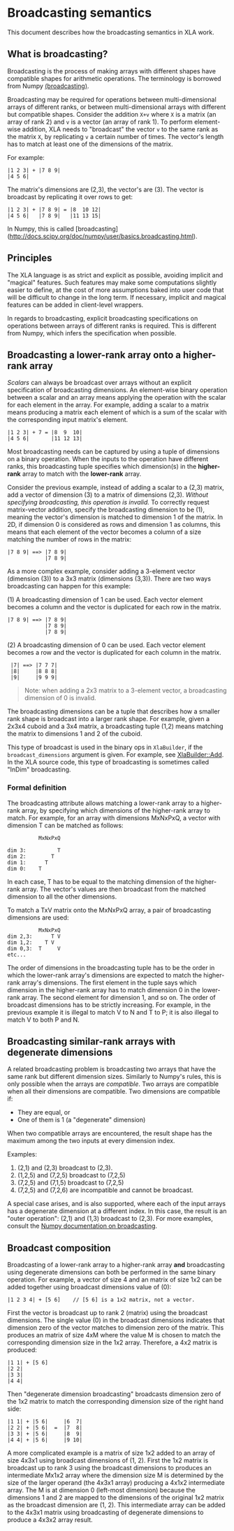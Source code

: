 # Broadcasting semantics

This document describes how the broadcasting semantics in XLA work.

## What is broadcasting?

Broadcasting is the process of making arrays with different shapes have
compatible shapes for arithmetic operations. The terminology is borrowed from
Numpy
[(broadcasting)](http://docs.scipy.org/doc/numpy/user/basics.broadcasting.html).

Broadcasting may be required for operations between multi-dimensional arrays of
different ranks, or between multi-dimensional arrays with different but
compatible shapes. Consider the addition `X+v` where `X` is a matrix (an array
of rank 2) and `v` is a vector (an array of rank 1). To perform element-wise
addition, XLA needs to "broadcast" the vector `v` to the same rank as the
matrix `X`, by replicating `v` a certain number of times. The vector's length
has to match at least one of the dimensions of the matrix.

For example:

    |1 2 3| + |7 8 9|
    |4 5 6|

The matrix's dimensions are (2,3), the vector's are (3). The vector is broadcast
by replicating it over rows to get:

    |1 2 3| + |7 8 9| = |8  10 12|
    |4 5 6|   |7 8 9|   |11 13 15|

In Numpy, this is called [broadcasting]
(http://docs.scipy.org/doc/numpy/user/basics.broadcasting.html).

## Principles

The XLA language is as strict and explicit as possible, avoiding implicit and
"magical" features. Such features may make some computations slightly easier to
define, at the cost of more assumptions baked into user code that will be
difficult to change in the long term. If necessary, implicit and magical
features can be added in client-level wrappers.

In regards to broadcasting, explicit broadcasting specifications on operations
between arrays of different ranks is required. This is different from Numpy,
which infers the specification when possible.

## Broadcasting a lower-rank array onto a higher-rank array

*Scalars* can always be broadcast over arrays without an explicit specification
of broadcasting dimensions. An element-wise binary operation between a scalar
and an array means applying the operation with the scalar for each element in
the array. For example, adding a scalar to a matrix means producing a matrix
each element of which is a sum of the scalar with the corresponding input
matrix's element.

    |1 2 3| + 7 = |8  9  10|
    |4 5 6|       |11 12 13|

Most broadcasting needs can be captured by using a tuple of dimensions on a
binary operation. When the inputs to the operation have different ranks, this
broadcasting tuple specifies which dimension(s) in the **higher-rank** array to
match with the **lower-rank** array.

Consider the previous example, instead of adding a scalar to a (2,3) matrix, add
a vector of dimension (3) to a matrix of dimensions (2,3). *Without specifying
broadcasting, this operation is invalid.* To correctly request matrix-vector
addition, specify the broadcasting dimension to be (1), meaning the vector's
dimension is matched to dimension 1 of the matrix. In 2D, if dimension 0 is
considered as rows and dimension 1 as columns, this means that each element of
the vector becomes a column of a size matching the number of rows in the matrix:

    |7 8 9| ==> |7 8 9|
                |7 8 9|

As a more complex example, consider adding a 3-element vector (dimension (3)) to
a 3x3 matrix (dimensions (3,3)). There are two ways broadcasting can happen for
this example:

(1) A broadcasting dimension of 1 can be used. Each vector element becomes a
column and the vector is duplicated for each row in the matrix.

    |7 8 9| ==> |7 8 9|
                |7 8 9|
                |7 8 9|

(2) A broadcasting dimension of 0 can be used. Each vector element becomes a row
and the vector is duplicated for each column in the matrix.

     |7| ==> |7 7 7|
     |8|     |8 8 8|
     |9|     |9 9 9|

> Note: when adding a 2x3 matrix to a 3-element vector, a broadcasting dimension
> of 0 is invalid.

The broadcasting dimensions can be a tuple that describes how a smaller rank
shape is broadcast into a larger rank shape. For example, given a 2x3x4 cuboid
and a 3x4 matrix, a broadcasting tuple (1,2) means matching the matrix to
dimensions 1 and 2 of the cuboid.

This type of broadcast is used in the binary ops in `XlaBuilder`, if the
`broadcast_dimensions` argument is given. For example, see
[XlaBuilder::Add](https://www.tensorflow.org/code/tensorflow/compiler/xla/client/xla_client/xla_builder.cc).
In the XLA source code, this type of broadcasting is sometimes called "InDim"
broadcasting.

### Formal definition

The broadcasting attribute allows matching a lower-rank array to a higher-rank
array, by specifying which dimensions of the higher-rank array to match. For
example, for an array with dimensions MxNxPxQ, a vector with dimension T can be
matched as follows:

              MxNxPxQ

    dim 3:          T
    dim 2:        T
    dim 1:      T
    dim 0:    T

In each case, T has to be equal to the matching dimension of the higher-rank
array. The vector's values are then broadcast from the matched dimension to all
the other dimensions.

To match a TxV matrix onto the MxNxPxQ array, a pair of broadcasting dimensions
are used:

              MxNxPxQ
    dim 2,3:      T V
    dim 1,2:    T V
    dim 0,3:  T     V
    etc...

The order of dimensions in the broadcasting tuple has to be the order in which
the lower-rank array's dimensions are expected to match the higher-rank array's
dimensions. The first element in the tuple says which dimension in the
higher-rank array has to match dimension 0 in the lower-rank array. The second
element for dimension 1, and so on. The order of broadcast dimensions has to be
strictly increasing. For example, in the previous example it is illegal to match
V to N and T to P; it is also illegal to match V to both P and N.

## Broadcasting similar-rank arrays with degenerate dimensions

A related broadcasting problem is broadcasting two arrays that have the same
rank but different dimension sizes. Similarly to Numpy's rules, this is only
possible when the arrays are *compatible*. Two arrays are compatible when all
their dimensions are compatible. Two dimensions are compatible if:

*   They are equal, or
*   One of them is 1 (a "degenerate" dimension)

When two compatible arrays are encountered, the result shape has the maximum
among the two inputs at every dimension index.

Examples:

1.  (2,1) and (2,3) broadcast to (2,3).
2.  (1,2,5) and (7,2,5) broadcast to (7,2,5)
3.  (7,2,5) and (7,1,5) broadcast to (7,2,5)
4.  (7,2,5) and (7,2,6) are incompatible and cannot be broadcast.

A special case arises, and is also supported, where each of the input arrays has
a degenerate dimension at a different index. In this case, the result is an
"outer operation": (2,1) and (1,3) broadcast to (2,3). For more examples,
consult the [Numpy documentation on
broadcasting](http://docs.scipy.org/doc/numpy/user/basics.broadcasting.html).

## Broadcast composition

Broadcasting of a lower-rank array to a higher-rank array **and** broadcasting
using degenerate dimensions can both be performed in the same binary operation.
For example, a vector of size 4 and an matrix of size 1x2 can be added together
using broadcast dimensions value of (0):

    |1 2 3 4| + [5 6]    // [5 6] is a 1x2 matrix, not a vector.

First the vector is broadcast up to rank 2 (matrix) using the broadcast
dimensions. The single value (0) in the broadcast dimensions indicates that
dimension zero of the vector matches to dimension zero of the matrix. This
produces an matrix of size 4xM where the value M is chosen to match the
corresponding dimension size in the 1x2 array. Therefore, a 4x2 matrix is
produced:

    |1 1| + [5 6]
    |2 2|
    |3 3|
    |4 4|

Then "degenerate dimension broadcasting" broadcasts dimension zero of the 1x2
matrix to match the corresponding dimension size of the right hand side:

    |1 1| + |5 6|     |6  7|
    |2 2| + |5 6|  =  |7  8|
    |3 3| + |5 6|     |8  9|
    |4 4| + |5 6|     |9 10|

A more complicated example is a matrix of size 1x2 added to an array of size
4x3x1 using broadcast dimensions of (1, 2). First the 1x2 matrix is broadcast up
to rank 3 using the broadcast dimensions to produces an intermediate Mx1x2 array
where the dimension size M is determined by the size of the larger operand (the
4x3x1 array) producing a 4x1x2 intermediate array. The M is at dimension 0
(left-most dimension) because the dimensions 1 and 2 are mapped to the
dimensions of the original 1x2 matrix as the broadcast dimension are (1, 2).
This intermediate array can be added to the 4x3x1 matrix using broadcasting of
degenerate dimensions to produce a 4x3x2 array result.
